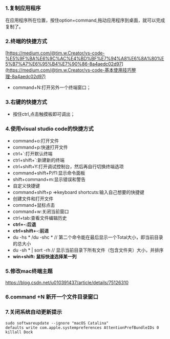 ### 1.复制应用程序

在应用程序所在位置，按住option+command,拖动应用程序到桌面，就可以完成复制了。

### 2.终端的快捷方式

[https://medium.com/@tim.w.Creator/vs-code-%E5%9F%BA%E6%9C%AC%E4%BD%BF%E7%94%A8%E6%8A%80%E5%B7%A7%E6%95%B4%E7%90%86-8a4aedc02d97](https://medium.com/@tim.w.Creator/vs-code-基本使用技巧整理-8a4aedc02d97)

- command+N:打开另外一个终端窗口；

### 3.右键的快捷方式

- 按住ctrl,点击触摸板即可调出；

### 4.使用visual studio code的快捷方式

- command+o:打开文件
- command+p:快速打开文件
- ctrl+`:打开默认终端
- ctrl+shift+`:新建新的终端
- ctrl+shift+Y:打开调试控制台，然后再自行切换终端选项
- command+shift+P/f1:显示命令面板
- shift+command+m:显示错误和警告
- 自定义快捷键
- command+shift+p =>keyboard shortcuts:输入自己想要的快捷键
- 创建文件和打开文件
- command+鼠标点击
- command+w:关闭当前窗口
- ctrl+tab:查看文件编辑历史
- **ctrl+-:后退**
- **ctrl+shift+-:前进**
- du -hs * /du -shc * // 第二个命令能在最后显示一个Total大小，即当前目录的总大小
- du -sh * | sort -rh  // 显示当前目录下所有文件（包含文件夹）大小，并排序
- **win+shift: 鼠标快速选择某一列**

### 5.修改mac终端主题

https://blog.csdn.net/u010391437/article/details/75126310

###  **6.command +N 新开一个文件目录窗口**

### 7.关闭系统自动更新提示

```
sudo softwareupdate --ignore "macOS Catalina"
defaults write com.apple.systempreferences AttentionPrefBundleIDs 0 
killall Dock 
```


